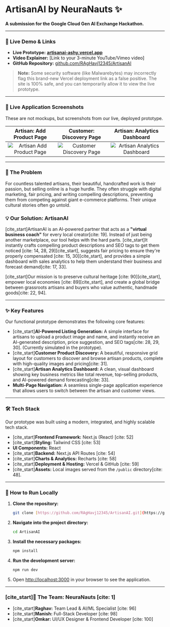 # ArtisanAI by NeuraNauts ✨

**A submission for the Google Cloud Gen AI Exchange Hackathon.**

---

### 🚀 Live Demo & Links

* **Live Prototype:** [**artisanai-ashy.vercel.app**](https://artisanai-ashy.vercel.app/)
* **Video Explainer:** [Link to your 3-minute YouTube/Vimeo video]
* **GitHub Repository:** [github.com/RAgHavj12345/ArtisanAI](https://github.com/RAgHavj12345/ArtisanAI)

> **Note:** Some security software (like Malwarebytes) may incorrectly flag this brand-new Vercel deployment link as a false positive. The site is 100% safe, and you can temporarily allow it to view the live prototype.

---

### 📸 Live Application Screenshots

These are not mockups, but screenshots from our live, deployed prototype.

| Artisan: Add Product Page | Customer: Discovery Page | Artisan: Analytics Dashboard |
| :---: | :---: | :---: |
| ![Artisan Add Product Page](https://i.imgur.com/kY3vW6G.png) | ![Customer Discovery Page](https://i.imgur.com/gOqZ9jU.png) | ![Artisan Analytics Dashboard](https://i.imgur.com/J3xS8pD.png) |

---

### 🎯 The Problem

For countless talented artisans, their beautiful, handcrafted work is their passion, but selling online is a huge hurdle. They often struggle with digital marketing, fair pricing, and writing compelling descriptions, preventing them from competing against giant e-commerce platforms. Their unique cultural stories often go untold.

### 💡 Our Solution: ArtisanAI

[cite_start]ArtisanAI is an AI-powered partner that acts as a **"virtual business coach"** for every local creator[cite: 19]. Instead of just being another marketplace, our tool helps with the hard parts. [cite_start]It instantly crafts compelling product descriptions and SEO tags to get them noticed [cite: 14, 28, 29][cite_start], suggests fair pricing to ensure they're properly compensated [cite: 15, 30][cite_start], and provides a simple dashboard with sales analytics to help them understand their business and forecast demand[cite: 17, 33].

[cite_start]Our mission is to preserve cultural heritage [cite: 90][cite_start], empower local economies [cite: 89][cite_start], and create a global bridge between grassroots artisans and buyers who value authentic, handmade goods[cite: 22, 94].

---

### ✨ Key Features

Our functional prototype demonstrates the following core features:

* [cite_start]**AI-Powered Listing Generation:** A simple interface for artisans to upload a product image and name, and instantly receive an AI-generated description, price suggestion, and SEO tags[cite: 28, 29, 30]. (Currently simulated in the prototype).
* [cite_start]**Customer Product Discovery:** A beautiful, responsive grid layout for customers to discover and browse artisan products, complete with high-quality images and pricing[cite: 31].
* [cite_start]**Artisan Analytics Dashboard:** A clean, visual dashboard showing key business metrics like total revenue, top-selling products, and AI-powered demand forecasting[cite: 33].
* **Multi-Page Navigation:** A seamless single-page application experience that allows users to switch between the artisan and customer views.

---

### 🛠️ Tech Stack

Our prototype was built using a modern, integrated, and highly scalable tech stack.

* [cite_start]**Frontend Framework:** Next.js (React) [cite: 52]
* [cite_start]**Styling:** Tailwind CSS [cite: 53]
* **UI Components:** React
* [cite_start]**Backend:** Next.js API Routes [cite: 54]
* [cite_start]**Charts & Analytics:** Recharts [cite: 58]
* [cite_start]**Deployment & Hosting:** Vercel & GitHub [cite: 59]
* [cite_start]**Assets:** Local images served from the `/public` directory[cite: 48].

---

### 🏃 How to Run Locally

1.  **Clone the repository:**
    ```bash
    git clone [https://github.com/RAgHavj12345/ArtisanAI.git](https://github.com/RAgHavj12345/ArtisanAI.git)
    ```
2.  **Navigate into the project directory:**
    ```bash
    cd ArtisanAI
    ```
3.  **Install the necessary packages:**
    ```bash
    npm install
    ```
4.  **Run the development server:**
    ```bash
    npm run dev
    ```
5.  Open [http://localhost:3000](http://localhost:3000) in your browser to see the application.

---

### [cite_start]👥 The Team: NeuraNauts [cite: 1]

* [cite_start]**Raghav:** Team Lead & AI/ML Specialist [cite: 96]
* [cite_start]**Manish:** Full-Stack Developer [cite: 98]
* [cite_start]**Omkar:** UI/UX Designer & Frontend Developer [cite: 100]
